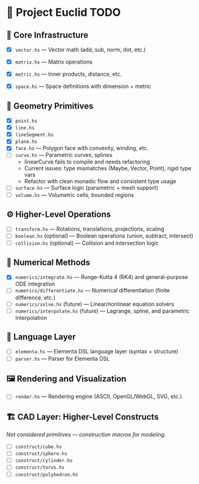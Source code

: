 # 🧱 Project Euclid TODO

## 🔧 Core Infrastructure

- [x] `vector.hs` — Vector math (add, sub, norm, dot, etc.)
- [x] `matrix.hs` — Matrix operations
- [x] `metric.hs` — Inner products, distance, etc.
- [x] `space.hs` — Space definitions with dimension + metric


## 📐 Geometry Primitives

- [x] `point.hs`
- [x] `line.hs`
- [x] `lineSegment.hs`
- [x] `plane.hs`
- [x] `face.hs` — Polygon face with convexity, winding, etc.
- [ ] `curve.hs` — Parametric curves, splines
    - linearCurve fails to compile and needs refactoring
    - Current issues: type mismatches (Maybe, Vector, Point), rigid type vars
    - Refactor with clean monadic flow and consistent type usage
- [ ] `surface.hs` — Surface logic (parametric + mesh support)
- [ ] `volume.hs` — Volumetric cells, bounded regions

## ⚙️ Higher-Level Operations

- [ ] `transform.hs` — Rotations, translations, projections, scaling
- [ ] `boolean.hs` (optional) — Boolean operations (union, subtract, intersect)
- [ ] `collision.hs` (optional) — Collision and intersection logic

## 🔢 Numerical Methods

- [x] `numerics/integrate.hs` — Runge-Kutta 4 (RK4) and general-purpose ODE integration
- [ ] `numerics/differentiate.hs` — Numerical differentiation (finite difference, etc.)
- [ ] `numerics/solve.hs` (future) — Linear/nonlinear equation solvers
- [ ] `numerics/interpolate.hs` (future) — Lagrange, spline, and parametric interpolation

## 🧩 Language Layer

- [ ] `elementa.hs` — Elementa DSL language layer (syntax + structure)
- [ ] `parser.hs` — Parser for Elementa DSL

## 🖼️ Rendering and Visualization

- [ ] `render.hs` — Rendering engine (ASCII, OpenGL/WebGL, SVG, etc.)

## 🏗️ CAD Layer: Higher-Level Constructs

_Not considered primitives — construction macros for modeling._

- [ ] `construct/cube.hs`
- [ ] `construct/sphere.hs`
- [ ] `construct/cylinder.hs`
- [ ] `construct/torus.hs`
- [ ] `construct/polyhedron.hs`
